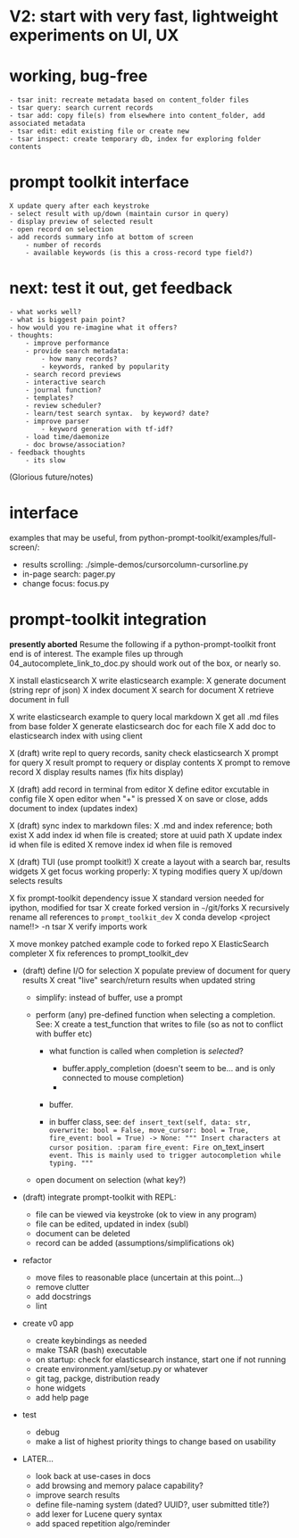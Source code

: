 # V2: start with very fast, lightweight experiments on UI, UX

# working, bug-free
    - tsar init: recreate metadata based on content_folder files
    - tsar query: search current records
    - tsar add: copy file(s) from elsewhere into content_folder, add associated metadata
    - tsar edit: edit existing file or create new
    - tsar inspect: create temporary db, index for exploring folder contents

# prompt toolkit interface
    X update query after each keystroke
    - select result with up/down (maintain cursor in query)
    - display preview of selected result
    - open record on selection
    - add records summary info at bottom of screen
        - number of records
        - available keywords (is this a cross-record type field?)


# next: test it out, get feedback
    - what works well?
    - what is biggest pain point?
    - how would you re-imagine what it offers?
    - thoughts:
        - improve performance
        - provide search metadata:
            - how many records?
            - keywords, ranked by popularity
        - search record previews
        - interactive search
        - journal function?
        - templates?
        - review scheduler?
        - learn/test search syntax.  by keyword? date?
        - improve parser
            - keyword generation with tf-idf?
        - load time/daemonize
        - doc browse/association?
    - feedback thoughts
        - its slow


(Glorious future/notes)

# interface
examples that may be useful, from python-prompt-toolkit/examples/full-screen/:
- results scrolling: ./simple-demos/cursorcolumn-cursorline.py
- in-page search: pager.py
- change focus: focus.py


# prompt-toolkit integration
**presently aborted** Resume the following if a python-prompt-toolkit front end is of interest.
The example files up through 04_autocomplete_link_to_doc.py should work out of the box, or nearly so.

X install elasticsearch
X write elasticsearch example:
    X generate document (string repr of json)
    X index document
    X search for document
    X retrieve document in full

X write elasticsearch example to query local markdown
    X get all .md files from base folder
    X generate elasticsearch doc for each file
    X add doc to elasticsearch index with using client

X (draft) write repl to query records, sanity check elasticsearch
    X prompt for query
    X result prompt to requery or display contents
    X prompt to remove record
    X display results names (fix hits display)

X (draft) add record in terminal from editor
    X define editor excutable in config file
    X open editor when "+" is pressed
    X on save or close, adds document to index (updates index)

X (draft) sync index to markdown files:
    X .md and index reference; both exist
    X add index id when file is created; store at uuid path
    X update index id when file is edited
    X remove index id when file is removed

X (draft) TUI (use prompt toolkit!)
    X create a layout with a search bar, results widgets
    X get focus working properly:
        X typing modifies query
        X up/down selects results

X fix prompt-toolkit dependency issue
    X standard version needed for ipython, modified for tsar
    X create forked version in `~`/git/forks
    X recursively rename all references to `prompt_toolkit_dev`
    X conda develop <project name!!> -n tsar
    X verify imports work

X move monkey patched example code to forked repo
    X ElasticSearch completer
    X fix references to prompt_toolkit_dev

- (draft) define I/O for selection
    X populate preview of document for query results
    X creat "live" search/return results when updated string
    - simplify: instead of buffer, use a prompt


    - perform (any) pre-defined function when selecting a completion.  See:
        X create a test_function that writes to file (so as not to conflict with buffer etc)
        - what function is called when completion is *selected*?
            - buffer.apply_completion (doesn't seem to be... and is only connected to mouse completion)
            -
        - buffer.

        - in buffer class, see:
               `def insert_text(self, data: str, overwrite: bool = False,
                        move_cursor: bool = True, fire_event: bool = True) -> None:
            """
            Insert characters at cursor position.
            :param fire_event: Fire `on_text_insert` event. This is mainly used to
                trigger autocompletion while typing.
            """`
    - open document on selection (what key?)

- (draft) integrate prompt-toolkit with REPL:
    - file can be viewed via keystroke (ok to view in any program)
    - file can be edited, updated in index (subl)
    - document can be deleted
    - record can be added (assumptions/simplifications ok)

- refactor
    - move files to reasonable place (uncertain at this point...)
    - remove clutter
    - add docstrings
    - lint

- create v0 app
    - create keybindings as needed
    - make TSAR (bash) executable
    - on startup: check for elasticsearch instance, start one if not running
    - create environment.yaml/setup.py or whatever
    - git tag, packge, distribution ready
    - hone widgets
    - add help page

- test
    - debug
    - make a list of highest priority things to change based on usability

- LATER...
    - look back at use-cases in docs
    - add browsing and memory palace capability?
    - improve search results
    - define file-naming system (dated? UUID?, user submitted title?)
    - add lexer for Lucene query syntax
    - add spaced repetition algo/reminder

